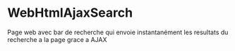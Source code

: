 # WebHtmlAjaxSearch
Page web avec bar de recherche qui envoie instantanément les resultats du recherche a la page grace a AJAX
